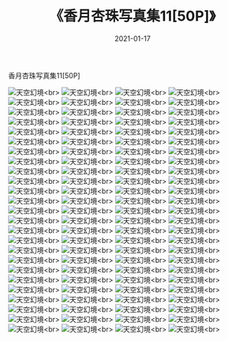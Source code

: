 ﻿---
layout: post
title: 《香月杏珠写真集11[50P]》
date: 2021-01-17
img: http://photo.orgx.cf/性感/2021/香月杏珠写真集11[50P]/000.jpg
tags: [美女,性感,泳衣]
---

香月杏珠写真集11[50P]



![天空幻境](http://photo.orgx.cf/性感/2021/香月杏珠写真集11[50P]/001.jpg''天空幻境'')<br>
![天空幻境](http://photo.orgx.cf/性感/2021/香月杏珠写真集11[50P]/002.jpg''天空幻境'')<br>
![天空幻境](http://photo.orgx.cf/性感/2021/香月杏珠写真集11[50P]/003.jpg''天空幻境'')<br>
![天空幻境](http://photo.orgx.cf/性感/2021/香月杏珠写真集11[50P]/004.jpg''天空幻境'')<br>
![天空幻境](http://photo.orgx.cf/性感/2021/香月杏珠写真集11[50P]/005.jpg''天空幻境'')<br>
![天空幻境](http://photo.orgx.cf/性感/2021/香月杏珠写真集11[50P]/006.jpg''天空幻境'')<br>
![天空幻境](http://photo.orgx.cf/性感/2021/香月杏珠写真集11[50P]/007.jpg''天空幻境'')<br>
![天空幻境](http://photo.orgx.cf/性感/2021/香月杏珠写真集11[50P]/008.jpg''天空幻境'')<br>
![天空幻境](http://photo.orgx.cf/性感/2021/香月杏珠写真集11[50P]/009.jpg''天空幻境'')<br>
![天空幻境](http://photo.orgx.cf/性感/2021/香月杏珠写真集11[50P]/010.jpg''天空幻境'')<br>
![天空幻境](http://photo.orgx.cf/性感/2021/香月杏珠写真集11[50P]/011.jpg''天空幻境'')<br>
![天空幻境](http://photo.orgx.cf/性感/2021/香月杏珠写真集11[50P]/012.jpg''天空幻境'')<br>
![天空幻境](http://photo.orgx.cf/性感/2021/香月杏珠写真集11[50P]/013.jpg''天空幻境'')<br>
![天空幻境](http://photo.orgx.cf/性感/2021/香月杏珠写真集11[50P]/014.jpg''天空幻境'')<br>
![天空幻境](http://photo.orgx.cf/性感/2021/香月杏珠写真集11[50P]/015.jpg''天空幻境'')<br>
![天空幻境](http://photo.orgx.cf/性感/2021/香月杏珠写真集11[50P]/016.jpg''天空幻境'')<br>
![天空幻境](http://photo.orgx.cf/性感/2021/香月杏珠写真集11[50P]/017.jpg''天空幻境'')<br>
![天空幻境](http://photo.orgx.cf/性感/2021/香月杏珠写真集11[50P]/018.jpg''天空幻境'')<br>
![天空幻境](http://photo.orgx.cf/性感/2021/香月杏珠写真集11[50P]/019.jpg''天空幻境'')<br>
![天空幻境](http://photo.orgx.cf/性感/2021/香月杏珠写真集11[50P]/020.jpg''天空幻境'')<br>
![天空幻境](http://photo.orgx.cf/性感/2021/香月杏珠写真集11[50P]/021.jpg''天空幻境'')<br>
![天空幻境](http://photo.orgx.cf/性感/2021/香月杏珠写真集11[50P]/022.jpg''天空幻境'')<br>
![天空幻境](http://photo.orgx.cf/性感/2021/香月杏珠写真集11[50P]/023.jpg''天空幻境'')<br>
![天空幻境](http://photo.orgx.cf/性感/2021/香月杏珠写真集11[50P]/024.jpg''天空幻境'')<br>
![天空幻境](http://photo.orgx.cf/性感/2021/香月杏珠写真集11[50P]/025.jpg''天空幻境'')<br>
![天空幻境](http://photo.orgx.cf/性感/2021/香月杏珠写真集11[50P]/026.jpg''天空幻境'')<br>
![天空幻境](http://photo.orgx.cf/性感/2021/香月杏珠写真集11[50P]/027.jpg''天空幻境'')<br>
![天空幻境](http://photo.orgx.cf/性感/2021/香月杏珠写真集11[50P]/028.jpg''天空幻境'')<br>
![天空幻境](http://photo.orgx.cf/性感/2021/香月杏珠写真集11[50P]/029.jpg''天空幻境'')<br>
![天空幻境](http://photo.orgx.cf/性感/2021/香月杏珠写真集11[50P]/030.jpg''天空幻境'')<br>
![天空幻境](http://photo.orgx.cf/性感/2021/香月杏珠写真集11[50P]/031.jpg''天空幻境'')<br>
![天空幻境](http://photo.orgx.cf/性感/2021/香月杏珠写真集11[50P]/032.jpg''天空幻境'')<br>
![天空幻境](http://photo.orgx.cf/性感/2021/香月杏珠写真集11[50P]/033.jpg''天空幻境'')<br>
![天空幻境](http://photo.orgx.cf/性感/2021/香月杏珠写真集11[50P]/034.jpg''天空幻境'')<br>
![天空幻境](http://photo.orgx.cf/性感/2021/香月杏珠写真集11[50P]/035.jpg''天空幻境'')<br>
![天空幻境](http://photo.orgx.cf/性感/2021/香月杏珠写真集11[50P]/036.jpg''天空幻境'')<br>
![天空幻境](http://photo.orgx.cf/性感/2021/香月杏珠写真集11[50P]/037.jpg''天空幻境'')<br>
![天空幻境](http://photo.orgx.cf/性感/2021/香月杏珠写真集11[50P]/038.jpg''天空幻境'')<br>
![天空幻境](http://photo.orgx.cf/性感/2021/香月杏珠写真集11[50P]/039.jpg''天空幻境'')<br>
![天空幻境](http://photo.orgx.cf/性感/2021/香月杏珠写真集11[50P]/040.jpg''天空幻境'')<br>
![天空幻境](http://photo.orgx.cf/性感/2021/香月杏珠写真集11[50P]/041.jpg''天空幻境'')<br>
![天空幻境](http://photo.orgx.cf/性感/2021/香月杏珠写真集11[50P]/042.jpg''天空幻境'')<br>
![天空幻境](http://photo.orgx.cf/性感/2021/香月杏珠写真集11[50P]/043.jpg''天空幻境'')<br>
![天空幻境](http://photo.orgx.cf/性感/2021/香月杏珠写真集11[50P]/044.jpg''天空幻境'')<br>
![天空幻境](http://photo.orgx.cf/性感/2021/香月杏珠写真集11[50P]/045.jpg''天空幻境'')<br>
![天空幻境](http://photo.orgx.cf/性感/2021/香月杏珠写真集11[50P]/046.jpg''天空幻境'')<br>
![天空幻境](http://photo.orgx.cf/性感/2021/香月杏珠写真集11[50P]/047.jpg''天空幻境'')<br>
![天空幻境](http://photo.orgx.cf/性感/2021/香月杏珠写真集11[50P]/048.jpg''天空幻境'')<br>
![天空幻境](http://photo.orgx.cf/性感/2021/香月杏珠写真集11[50P]/049.jpg''天空幻境'')<br>
![天空幻境](http://photo.orgx.cf/性感/2021/香月杏珠写真集11[50P]/050.jpg''天空幻境'')<br>
![天空幻境](http://photo.orgx.cf/性感/2021/香月杏珠写真集11[50P]/051.jpg''天空幻境'')<br>
![天空幻境](http://photo.orgx.cf/性感/2021/香月杏珠写真集11[50P]/052.jpg''天空幻境'')<br>
![天空幻境](http://photo.orgx.cf/性感/2021/香月杏珠写真集11[50P]/053.jpg''天空幻境'')<br>
![天空幻境](http://photo.orgx.cf/性感/2021/香月杏珠写真集11[50P]/054.jpg''天空幻境'')<br>
![天空幻境](http://photo.orgx.cf/性感/2021/香月杏珠写真集11[50P]/055.jpg''天空幻境'')<br>
![天空幻境](http://photo.orgx.cf/性感/2021/香月杏珠写真集11[50P]/056.jpg''天空幻境'')<br>
![天空幻境](http://photo.orgx.cf/性感/2021/香月杏珠写真集11[50P]/057.jpg''天空幻境'')<br>
![天空幻境](http://photo.orgx.cf/性感/2021/香月杏珠写真集11[50P]/058.jpg''天空幻境'')<br>
![天空幻境](http://photo.orgx.cf/性感/2021/香月杏珠写真集11[50P]/059.jpg''天空幻境'')<br>
![天空幻境](http://photo.orgx.cf/性感/2021/香月杏珠写真集11[50P]/060.jpg''天空幻境'')<br>
![天空幻境](http://photo.orgx.cf/性感/2021/香月杏珠写真集11[50P]/061.jpg''天空幻境'')<br>
![天空幻境](http://photo.orgx.cf/性感/2021/香月杏珠写真集11[50P]/062.jpg''天空幻境'')<br>
![天空幻境](http://photo.orgx.cf/性感/2021/香月杏珠写真集11[50P]/063.jpg''天空幻境'')<br>
![天空幻境](http://photo.orgx.cf/性感/2021/香月杏珠写真集11[50P]/064.jpg''天空幻境'')<br>
![天空幻境](http://photo.orgx.cf/性感/2021/香月杏珠写真集11[50P]/065.jpg''天空幻境'')<br>
![天空幻境](http://photo.orgx.cf/性感/2021/香月杏珠写真集11[50P]/066.jpg''天空幻境'')<br>
![天空幻境](http://photo.orgx.cf/性感/2021/香月杏珠写真集11[50P]/067.jpg''天空幻境'')<br>
![天空幻境](http://photo.orgx.cf/性感/2021/香月杏珠写真集11[50P]/068.jpg''天空幻境'')<br>
![天空幻境](http://photo.orgx.cf/性感/2021/香月杏珠写真集11[50P]/069.jpg''天空幻境'')<br>
![天空幻境](http://photo.orgx.cf/性感/2021/香月杏珠写真集11[50P]/070.jpg''天空幻境'')<br>
![天空幻境](http://photo.orgx.cf/性感/2021/香月杏珠写真集11[50P]/071.jpg''天空幻境'')<br>
![天空幻境](http://photo.orgx.cf/性感/2021/香月杏珠写真集11[50P]/072.jpg''天空幻境'')<br>
![天空幻境](http://photo.orgx.cf/性感/2021/香月杏珠写真集11[50P]/073.jpg''天空幻境'')<br>
![天空幻境](http://photo.orgx.cf/性感/2021/香月杏珠写真集11[50P]/074.jpg''天空幻境'')<br>
![天空幻境](http://photo.orgx.cf/性感/2021/香月杏珠写真集11[50P]/075.jpg''天空幻境'')<br>
![天空幻境](http://photo.orgx.cf/性感/2021/香月杏珠写真集11[50P]/076.jpg''天空幻境'')<br>
![天空幻境](http://photo.orgx.cf/性感/2021/香月杏珠写真集11[50P]/077.jpg''天空幻境'')<br>
![天空幻境](http://photo.orgx.cf/性感/2021/香月杏珠写真集11[50P]/078.jpg''天空幻境'')<br>
![天空幻境](http://photo.orgx.cf/性感/2021/香月杏珠写真集11[50P]/079.jpg''天空幻境'')<br>
![天空幻境](http://photo.orgx.cf/性感/2021/香月杏珠写真集11[50P]/080.jpg''天空幻境'')<br>
![天空幻境](http://photo.orgx.cf/性感/2021/香月杏珠写真集11[50P]/081.jpg''天空幻境'')<br>
![天空幻境](http://photo.orgx.cf/性感/2021/香月杏珠写真集11[50P]/082.jpg''天空幻境'')<br>
![天空幻境](http://photo.orgx.cf/性感/2021/香月杏珠写真集11[50P]/083.jpg''天空幻境'')<br>
![天空幻境](http://photo.orgx.cf/性感/2021/香月杏珠写真集11[50P]/084.jpg''天空幻境'')<br>
![天空幻境](http://photo.orgx.cf/性感/2021/香月杏珠写真集11[50P]/085.jpg''天空幻境'')<br>
![天空幻境](http://photo.orgx.cf/性感/2021/香月杏珠写真集11[50P]/086.jpg''天空幻境'')<br>
![天空幻境](http://photo.orgx.cf/性感/2021/香月杏珠写真集11[50P]/087.jpg''天空幻境'')<br>
![天空幻境](http://photo.orgx.cf/性感/2021/香月杏珠写真集11[50P]/088.jpg''天空幻境'')<br>
![天空幻境](http://photo.orgx.cf/性感/2021/香月杏珠写真集11[50P]/089.jpg''天空幻境'')<br>
![天空幻境](http://photo.orgx.cf/性感/2021/香月杏珠写真集11[50P]/090.jpg''天空幻境'')<br>
![天空幻境](http://photo.orgx.cf/性感/2021/香月杏珠写真集11[50P]/091.jpg''天空幻境'')<br>
![天空幻境](http://photo.orgx.cf/性感/2021/香月杏珠写真集11[50P]/092.jpg''天空幻境'')<br>
![天空幻境](http://photo.orgx.cf/性感/2021/香月杏珠写真集11[50P]/093.jpg''天空幻境'')<br>
![天空幻境](http://photo.orgx.cf/性感/2021/香月杏珠写真集11[50P]/094.jpg''天空幻境'')<br>
![天空幻境](http://photo.orgx.cf/性感/2021/香月杏珠写真集11[50P]/095.jpg''天空幻境'')<br>
![天空幻境](http://photo.orgx.cf/性感/2021/香月杏珠写真集11[50P]/096.jpg''天空幻境'')<br>
![天空幻境](http://photo.orgx.cf/性感/2021/香月杏珠写真集11[50P]/097.jpg''天空幻境'')<br>
![天空幻境](http://photo.orgx.cf/性感/2021/香月杏珠写真集11[50P]/098.jpg''天空幻境'')<br>
![天空幻境](http://photo.orgx.cf/性感/2021/香月杏珠写真集11[50P]/099.jpg''天空幻境'')<br>
![天空幻境](http://photo.orgx.cf/性感/2021/香月杏珠写真集11[50P]/100.jpg''天空幻境'')<br>
